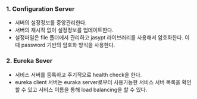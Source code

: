 ### 1. Configuration Server
* 서버의 설정정보를 중앙관리한다. 
* 서버의 재시작 없이 설정정보를 업데이트한다.
* 설정파일은 file 폴더에서 관리하고 jasypt 라이브러리를 사용해서 암호화한다.
이때 password 기반의 암호화 방식을 사용한다.

### 2. Eureka Sever
* 서비스 서버를 등록하고 주기적으로 health check을 한다.
* eureka client 서버는 euraka server로부터 사용가능한 서비스 서버 목록을
확인할 수 있고 서비스 이름을 통해 load balancing을 할 수 있다. 

